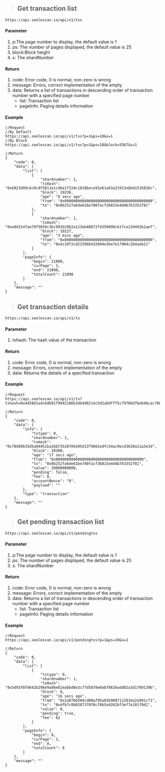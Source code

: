 >## Get transaction list
    
	https://api.seelescan.io/api/v1/txs
	
#### Parameter 
1. p:The page number to display, the default value is 1
2. ps: The number of pages displayed, the default value is 25
3. block:Block height
4. s: The shardNumber

#### Return
1. code: Error code, 0 is normal, non-zero is wrong
2. message: Errors, correct implementation of the empty
3. data: Returns a list of transactions in descending order of transaction number with a specified page number
	- list: Transaction list
	- pageInfo: Paging details information

#### Example
	//Request
	//By Default
	https://api.seelescan.io/api/v1/txs?p=1&ps=10&s=1
	//By Block
	https://api.seelescan.io/api/v1/txs?p=1&ps=10&block=5567&s=1
	
	//Return
	{
		"code": 0, 
		"data": {
			"list": [
				{
					"shardnumber": 1, 
					"txHash": "0x6023d99cbc8c8f5811e1cd6e1f324c1810bece91e61a83a21913ebb41535826c", 
					"block": 19236, 
					"age": "9 secs ago", 
					"from": "0x0000000000000000000000000000000000000000", 
					"to": "0x0b252fa6de61be780facf36815e4d4b763352f81"
				}, 
				{
					"shardnumber": 1, 
					"txHash": "0xe0d314fae79f5b59c3bc991b29b2a123eb48672f4359690cb1fce23d492b2aef", 
					"block": 19227, 
					"age": "3 mins ago", 
					"from": "0x0000000000000000000000000000000000000000", 
					"to": "0x4c10f2cd2159bb432094e3be7e17904c2b4aeb21"
				}
			], 
			"pageInfo": {
				"begin": 21080, 
				"curPage": 1, 
				"end": 21090, 
				"totalCount": 21090
			}
		}, 
		"message": ""
	}

>## Get transaction details
    
	https://api.seelescan.io/api/v1/tx
	
#### Parameter 
1. txhash: The hash value of the transaction

#### Return
1. code: Error code, 0 is normal, non-zero is wrong
2. message: Errors, correct implementation of the empty
3. data: Returns the details of a specified transaction

#### Example
	//Request
	https://api.seelescan.io/api/v1/tx?txhash=0x4d58d1edcbdb91f9942186b3db4d0214c5d2ab9fff5c79766d7beb46cac7881f
	
	//Return
	{
		"code": 0, 
		"data": {
			"info": {
				"txtype": 0, 
				"shardnumber": 1, 
				"txHash": "0x78d89b33d5a04451ba1bb73528704105d13f9662edfc54ac9ecd3620a11a3e3d", 
				"block": 20300, 
				"age": "17 secs ago", 
				"from": "0x0000000000000000000000000000000000000000", 
				"to": "0x0b252fa6de61be780facf36815e4d4b763352f81", 
				"value": 20000000000, 
				"pending": false, 
				"fee": 0, 
				"accountNonce": "0", 
				"payload": ""
			}, 
			"type": "transaction"
		}, 
		"message": ""
	}

>## Get pending transaction list
    
	https://api.seelescan.io/api/v1/pendingtxs
	
#### Parameter 
1. p:The page number to display, the default value is 1
2. ps: The number of pages displayed, the default value is 25
3. s: The shardNumber

#### Return
1. code: Error code, 0 is normal, non-zero is wrong
2. message: Errors, correct implementation of the empty
3. data: Returns a list of transactions in descending order of transaction number with a specified page number
	- list: Transaction list
	- pageInfo: Paging details information

#### Example
	//Request
	https://api.seelescan.io/api/v1/pendingtxs?p=1&ps=10&s=1

	//Return
	{
		"code": 0, 
		"data": {
			"list": [
				{
					"txtype": 0, 
					"shardnumber": 1, 
					"txHash": "0x5d93f8fd642b296e9ad6e82eabbd6e3c77d5878e0abf8626add82a3d1709139b", 
					"block": 0, 
					"age": "16 secs ago", 
					"from": "0x2a87b6504cd00af95a83b9887112016a2a991cf1", 
					"to": "0x4fb7c8b0287378f0cf8b5a9262bf3ef7e101f8d1", 
					"value": 8, 
					"pending": true, 
					"fee": 62
				}
			], 
			"pageInfo": {
				"begin": 0, 
				"curPage": 1, 
				"end": 8, 
				"totalCount": 8
			}
		}, 
		"message": ""
	}